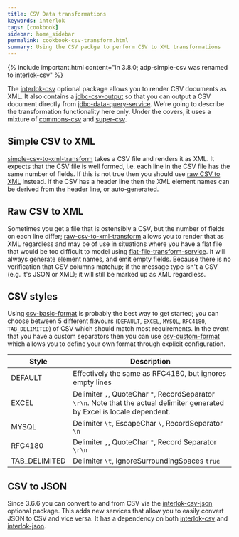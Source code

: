 ```yaml
---
title: CSV Data transformations
keywords: interlok
tags: [cookbook]
sidebar: home_sidebar
permalink: cookbook-csv-transform.html
summary: Using the CSV packge to perform CSV to XML transformations
---
```


{% include important.html content="in 3.8.0; adp-simple-csv was renamed to interlok-csv" %}


The [interlok-csv][] optional package allows you to render CSV documents as XML. It also contains a [jdbc-csv-output][] so that you can output a CSV document directly from [jdbc-data-query-service][]. We're going to describe the transformation functionality here only. Under the covers, it uses a mixture of [commons-csv][] and [super-csv][].

## Simple CSV to XML ##

[simple-csv-to-xml-transform][] takes a CSV file and renders it as XML. It expects that the CSV file is well formed, i.e. each line in the CSV file has the same number of fields. If this is not true then you should use [raw CSV to XML](#raw-csv-to-xml) instead. If the CSV has a header line then the XML element names can be derived from the header line, or auto-generated.


## Raw CSV to XML ##

Sometimes you get a file that is ostensibly a CSV, but the number of fields on each line differ; [raw-csv-to-xml-transform][] allows you to render that as XML regardless and may be of use in situations where you have a flat file that would be too difficult to model using [flat-file-transform-service][]. It will always generate element names, and emit empty fields. Because there is no verification that CSV columns matchup; if the message type isn't a CSV (e.g. it's JSON or XML); it will still be marked up as XML regardless.

## CSV styles ##

Using [csv-basic-format][] is probably the best way to get started; you can choose between 5 different flavours (`DEFAULT`, `EXCEL`, `MYSQL`, `RFC4180`, `TAB_DELIMITED`) of CSV which should match most requirements. In the event that you have a custom separators then you can use [csv-custom-format][] which allows you to define your own format through explicit configuration.

|Style| Description|
|----|----
|DEFAULT| Effectively the same as RFC4180, but ignores empty lines|
|EXCEL| Delimiter `,`, QuoteChar `"`, RecordSeparator `\r\n`. Note that the actual delimiter generated by Excel is locale dependent.|
|MYSQL| Delimiter `\t`, EscapeChar `\`, RecordSeparator `\n`|
|RFC4180| Delimiter `,`, QuoteChar `"`, Record Separator `\r\n`|
|TAB_DELIMITED| Delimiter `\t`, IgnoreSurroundingSpaces `true`|

## CSV to JSON ##

Since 3.6.6 you can convert to and from CSV via the [interlok-csv-json][] optional package. This adds new services that allow you to easily convert JSON to CSV and vice versa. It has a dependency on both [interlok-csv][] and [interlok-json][].

[interlok-csv]: https://development.adaptris.net/nexus/content/groups/public/com/adaptris/interlok-csv/
[jdbc-data-query-service]: https://development.adaptris.net/nexus/content/sites/javadocs/com/adaptris/interlok-core/3.8-SNAPSHOT/com/adaptris/core/services/jdbc/JdbcDataQueryService.html
[jdbc-csv-output]: https://development.adaptris.net/nexus/content/sites/javadocs/com/adaptris/interlok-csv/3.8-SNAPSHOT/com/adaptris/csv/jdbc/CsvResultSetTranslator.html
[commons-csv]: https://commons.apache.org/proper/commons-csv/
[super-csv]: http://super-csv.github.io/super-csv/
[simple-csv-to-xml-transform]: https://development.adaptris.net/nexus/content/sites/javadocs/com/adaptris/interlok-csv/3.8-SNAPSHOT/com/adaptris/core/transform/csv/SimpleCsvToXmlTransformService.html
[raw-csv-to-xml-transform]: https://development.adaptris.net/nexus/content/sites/javadocs/com/adaptris/interlok-csv/3.8-SNAPSHOT/com/adaptris/core/transform/csv/RawCsvToXmlTransformService.html
[flat-file-transform-service]: https://development.adaptris.net/nexus/content/sites/javadocs/com/adaptris/interlok-core/3.8-SNAPSHOT/com/adaptris/core/transform/FfTransformService.html
[csv-basic-format]: https://development.adaptris.net/nexus/content/sites/javadocs/com/adaptris/interlok-csv/3.8-SNAPSHOT/com/adaptris/core/transform/csv/BasicFormatBuilder.html
[csv-custom-format]: https://development.adaptris.net/nexus/content/sites/javadocs/com/adaptris/interlok-csv/3.8-SNAPSHOT/com/adaptris/core/transform/csv/CustomFormatBuilder.html
[interlok-csv-json]: https://development.adaptris.net/nexus/content/groups/public/com/adaptris/interlok-csv-json/
[interlok-json]: https://development.adaptris.net/nexus/content/groups/public/com/adaptris/interlok-json/
